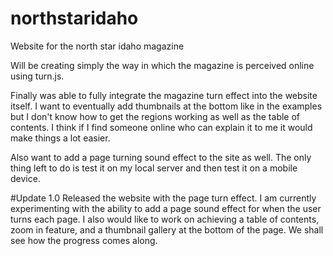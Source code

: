 # northstaridaho
Website for the north star idaho magazine

Will be creating simply the way in which the magazine is perceived online using turn.js.

Finally was able to fully integrate the magazine turn effect into the website itself. I want to eventually add thumbnails at the bottom like in the examples but I don't know how to get the regions working as well as the table of contents. I think if I find someone online who can explain it to me it would make things a lot easier. 

Also want to add a page turning sound effect to the site as well. The only thing left to do is test it on my local server and then test it on a mobile device. 

#Update 1.0
Released the website with the page turn effect. I am currently experimenting with the ability to add a page sound effect for when the user turns each page. I also would like to work on achieving a table of contents, zoom in feature, and a thumbnail gallery at the bottom of the page. We shall see how the progress comes along. 
